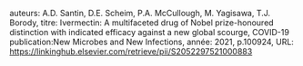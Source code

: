 auteurs: A.D. Santin, D.E. Scheim, P.A. McCullough, M. Yagisawa, T.J. Borody, 
titre: Ivermectin: A multifaceted drug of Nobel prize-honoured distinction with indicated efficacy against a new global scourge, COVID-19
publication:New Microbes and New Infections, 
année: 2021, 
p.100924,
URL: https://linkinghub.elsevier.com/retrieve/pii/S2052297521000883

